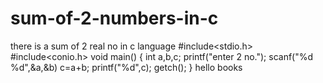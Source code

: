 # sum-of-2-numbers-in-c
there is a sum of 2 real no in c language
#include<stdio.h>
#include<conio.h>
void main()
{
int a,b,c;
printf("enter 2 no.");
scanf("%d %d",&a,&b)
c=a+b;
printf("%d",c);
getch();
}
hello
books
